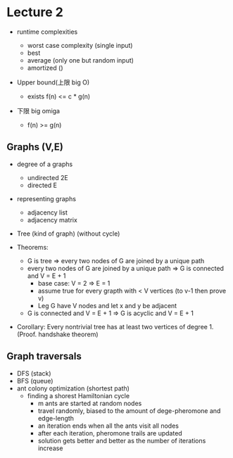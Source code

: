 # Lecture 2

* runtime complexities
    * worst case complexity (single input)
    * best
    * average (only one but random input)
    * amortized ()
    
* Upper bound(上限 big O)
    * exists f(n) <= c * g(n)
    
* 下限 big omiga
    * f(n) >= g(n)


## Graphs (V,E)
* degree of a graphs
    * undirected 2E
    * directed E
    
* representing graphs
    * adjacency list
    * adjacency matrix
    
* Tree (kind of graph) (without cycle)

* Theorems: 
    * G is tree => every two nodes of G are joined by a unique path
    * every two nodes of G are joined by a unique path => G is connected and V = E + 1
        * base case: V = 2 => E = 1
        * assume true for every grapth with < V vertices (to v-1 then prove v)
        * Leg G have V nodes and let x and y be adjacent
    * G is connected and V = E + 1 => G is acyclic and V = E + 1
* Corollary: Every nontrivial tree has at least two vertices of degree 1. (Proof. handshake theorem)

## Graph traversals
* DFS (stack)
* BFS (queue)
* ant colony optimization (shortest path)
    * finding a shorest Hamiltonian cycle
        * m ants are started at random nodes
        * travel randomly, biased to the amount of dege-pheromone and edge-length
        * an iteration ends when all the ants visit all nodes
        * after each iteration, pheromone trails are updated
        * solution gets better and better as the number of iterations increase
    
    